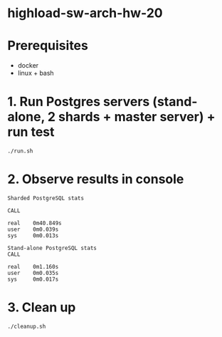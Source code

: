 # highload-sw-arch-hw-20

# Prerequisites
* docker
* linux + bash

# 1. Run Postgres servers (stand-alone, 2 shards + master server) + run test
```
./run.sh
```

# 2. Observe results in console

```
Sharded PostgreSQL stats

CALL

real    0m40.849s
user    0m0.039s
sys     0m0.013s

Stand-alone PostgreSQL stats
CALL

real    0m1.160s
user    0m0.035s
sys     0m0.017s
```

# 3. Clean up

```
./cleanup.sh
```